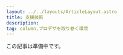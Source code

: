 ```yaml
---
layout: ../../layouts/ArticleLayout.astro
title: 支援技術
description:
tag: column,プロデザを取り巻く環境
---
```


この記事は準備中です。